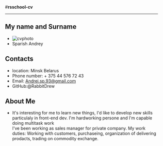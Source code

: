 #__rsschool-cv__
 ***
## My name and Surname   
* ![cvphoto](cvphoto)
* Sparish Andrey 

## Contacts
* location: Minsk Belarus 
* Phone number: + 375 44 576 72 43 
* Email: Andrei.sp.93@gmail.com 
* GitHub:@RabbitDrew
## About Me
* It's interesting for me to learn new things, I'd like to develop new skills 
   particulaly in front-end dev. 
   I'm hardworking persone and I'm capable doing multitask work  
   I've been working as sales manager for private company. 
   My work duties: Working with customers, purchaseing, organization of delivering prodacts, trading on commodity exchange.   